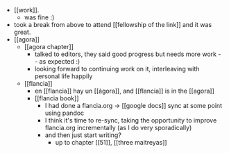- [[work]].
  - was fine :)
- took a break from above to attend [[fellowship of the link]] and it was great.
- [[agora]]
  - [[agora chapter]]
    - talked to editors, they said good progress but needs more work -- as expected :)
    - looking forward to continuing work on it, interleaving with personal life happily
  - [[flancia]]
    - en [[flancia]] hay un [[ágora]], and [[flancia]] is in the [[agora]]
    - [[flancia book]]
      - I had done a flancia.org -> [[google docs]] sync at some point using pandoc
      - I think it's time to re-sync, taking the opportunity to improve flancia.org incrementally (as I do very sporadically)
      - and then just start writing?
        - up to chapter [[51]], [[three maitreyas]]
